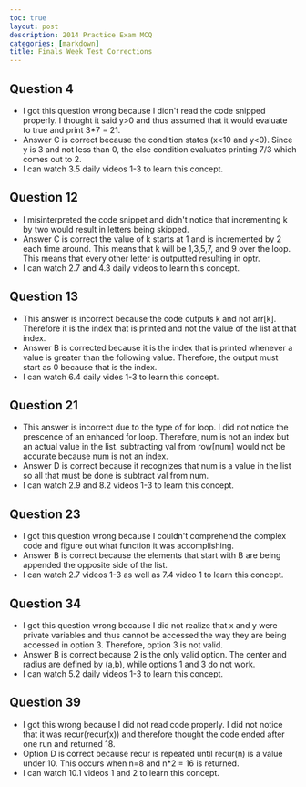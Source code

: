 ```yaml
---
toc: true
layout: post
description: 2014 Practice Exam MCQ
categories: [markdown]
title: Finals Week Test Corrections
---
```


## Question 4
- I got this question wrong because I didn't read the code snipped properly. I thought it said y>0 and thus assumed that it would evaluate to true and print 3*7 = 21. 
- Answer C is correct because the condition states (x<10 and y<0). Since y is 3 and not less than 0, the else condition evaluates printing 7/3 which comes out to 2. 
- I can watch 3.5 daily videos 1-3 to learn this concept.

## Question 12
- I misinterpreted the code snippet and didn't notice that incrementing k by two would result in letters being skipped. 
- Answer C is correct the value of k starts at 1 and is incremented by 2 each time around. This means that k will be 1,3,5,7, and 9 over the loop. This means that every other letter is outputted resulting in optr. 
- I can watch 2.7 and 4.3 daily videos to learn this concept.

## Question 13
- This answer is incorrect because the code outputs k and not arr[k]. Therefore it is the index that is printed and not the value of the list at that index. 
- Answer B is corrected because it is the index that is printed whenever a value is greater than the following value. Therefore, the output must start as 0 because that is the index. 
- I can watch 6.4 daily vides 1-3 to learn this concept. 

## Question 21
- This answer is incorrect due to the type of for loop. I did not notice the prescence of an enhanced for loop. Therefore, num is not an index but an actual value in the list. subtracting val from row[num] would not be accurate because num is not an index. 
- Answer D is correct because it recognizes that num is a value in the list so all that must be done is subtract val from num. 
- I can watch 2.9 and 8.2 videos 1-3 to learn this concept. 

## Question 23
- I got this question wrong because I couldn't comprehend the complex code and figure out what function it was accomplishing. 
- Answer B is correct because the elements that start with B are being appended the opposite side of the list. 
- I can watch 2.7 videos 1-3 as well as 7.4 video 1 to learn this concept. 

## Question 34
- I got this question wrong because I did not realize that x and y were private variables and thus cannot be accessed the way they are being accessed in option 3. Therefore, option 3 is not valid. 
- Answer B is correct because 2 is the only valid option. The center and radius are defined by (a,b), while options 1 and 3 do not work. 
- I can watch 5.2 daily videos 1-3 to learn this concept. 

## Question 39
- I got this wrong because I did not read code properly. I did not notice that it was recur(recur(x)) and therefore thought the code ended after one run and returned 18. 
- Option D is correct because recur is repeated until recur(n) is a value under 10. This occurs when n=8 and n*2 = 16 is returned. 
- I can watch 10.1 videos 1 and 2 to learn this concept. 